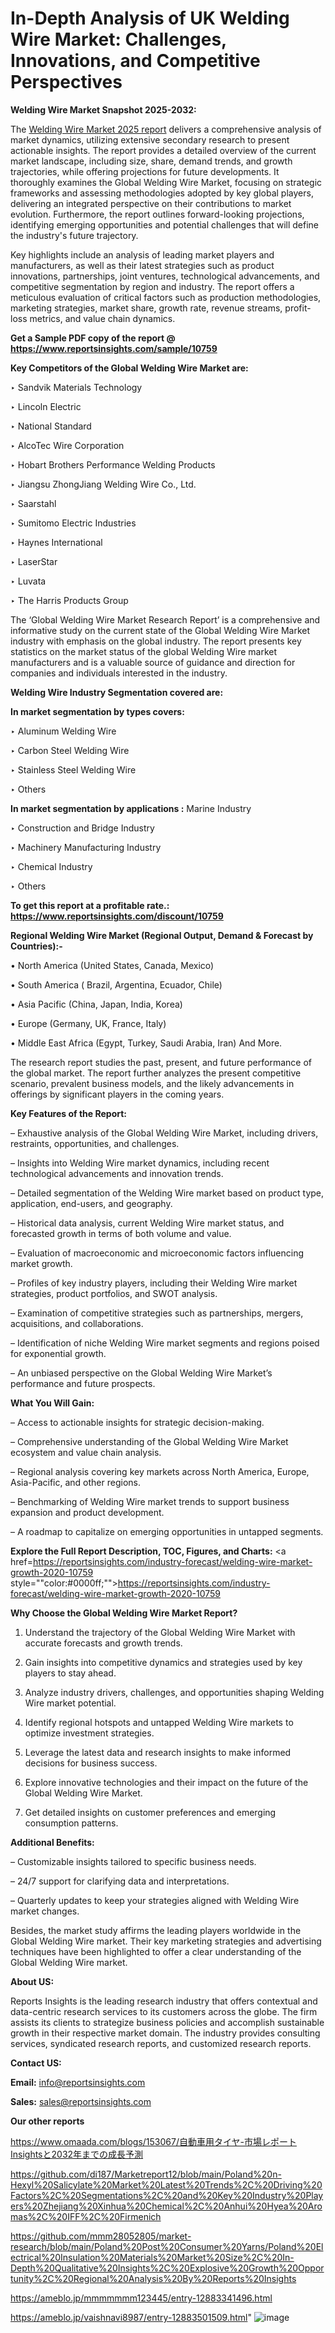 # In-Depth Analysis of UK Welding Wire Market: Challenges, Innovations, and Competitive Perspectives

<strong>Welding Wire Market Snapshot 2025-2032:</strong>

The <a href=https://www.reportsinsights.com/sample/10759>Welding Wire Market 2025 report</a> delivers a comprehensive analysis of market dynamics, utilizing extensive secondary research to present actionable insights. The report provides a detailed overview of the current market landscape, including size, share, demand trends, and growth trajectories, while offering projections for future developments. It thoroughly examines the Global Welding Wire Market, focusing on strategic frameworks and assessing methodologies adopted by key global players, delivering an integrated perspective on their contributions to market evolution. Furthermore, the report outlines forward-looking projections, identifying emerging opportunities and potential challenges that will define the industry's future trajectory.

Key highlights include an analysis of leading market players and manufacturers, as well as their latest strategies such as product innovations, partnerships, joint ventures, technological advancements, and competitive segmentation by region and industry. The report offers a meticulous evaluation of critical factors such as production methodologies, marketing strategies, market share, growth rate, revenue streams, profit-loss metrics, and value chain dynamics.

<strong>Get a Sample PDF copy of the report @ <a href=https://www.reportsinsights.com/sample/10759 style=color:#0000ff;>https://www.reportsinsights.com/sample/10759</a></strong>

<strong>Key Competitors of the Global Welding Wire Market are:</strong>

‣ Sandvik Materials Technology

‣ Lincoln Electric

‣ National Standard

‣ AlcoTec Wire Corporation

‣ Hobart Brothers Performance Welding Products

‣ Jiangsu ZhongJiang Welding Wire Co., Ltd.

‣ Saarstahl

‣ Sumitomo Electric Industries

‣ Haynes International

‣ LaserStar

‣ Luvata

‣ The Harris Products Group

The ‘Global Welding Wire Market Research Report’ is a comprehensive and informative study on the current state of the Global Welding Wire Market industry with emphasis on the global industry. The report presents key statistics on the market status of the global Welding Wire market manufacturers and is a valuable source of guidance and direction for companies and individuals interested in the industry.

<strong>Welding Wire Industry Segmentation covered are:</strong>

<strong>In market segmentation by types covers: </strong> 

‣ Aluminum Welding Wire

‣ Carbon Steel Welding Wire

‣ Stainless Steel Welding Wire

‣ Others

<strong>In market segmentation by applications :</strong> 
Marine Industry

‣ Construction and Bridge Industry

‣ Machinery Manufacturing Industry

‣ Chemical Industry

‣ Others

<strong>To get this report at a profitable rate.: <a href=https://www.reportsinsights.com/discount/10759 style=color:#0000ff;>https://www.reportsinsights.com/discount/10759</a></strong>

<strong>Regional Welding Wire Market (Regional Output, Demand &amp; Forecast by Countries):-</strong>

• North America (United States, Canada, Mexico)

• South America ( Brazil, Argentina, Ecuador, Chile)

• Asia Pacific (China, Japan, India, Korea)

• Europe (Germany, UK, France, Italy)

• Middle East Africa (Egypt, Turkey, Saudi Arabia, Iran) And More.

The research report studies the past, present, and future performance of the global market. The report further analyzes the present competitive scenario, prevalent business models, and the likely advancements in offerings by significant players in the coming years.

<strong>Key Features of the Report:</strong>

– Exhaustive analysis of the Global Welding Wire Market, including drivers, restraints, opportunities, and challenges.

– Insights into Welding Wire market dynamics, including recent technological advancements and innovation trends.

– Detailed segmentation of the Welding Wire market based on product type, application, end-users, and geography.

– Historical data analysis, current Welding Wire market status, and forecasted growth in terms of both volume and value.

– Evaluation of macroeconomic and microeconomic factors influencing market growth.

– Profiles of key industry players, including their Welding Wire market strategies, product portfolios, and SWOT analysis.

– Examination of competitive strategies such as partnerships, mergers, acquisitions, and collaborations.

– Identification of niche Welding Wire market segments and regions poised for exponential growth.

– An unbiased perspective on the Global Welding Wire Market’s performance and future prospects.

<strong>What You Will Gain:</strong>

– Access to actionable insights for strategic decision-making.

– Comprehensive understanding of the Global Welding Wire Market ecosystem and value chain analysis.

– Regional analysis covering key markets across North America, Europe, Asia-Pacific, and other regions.

– Benchmarking of Welding Wire market trends to support business expansion and product development.

– A roadmap to capitalize on emerging opportunities in untapped segments.

<strong>Explore the Full Report Description, TOC, Figures, and Charts:</strong>
<a href=https://reportsinsights.com/industry-forecast/welding-wire-market-growth-2020-10759 style=""color:#0000ff;"">https://reportsinsights.com/industry-forecast/welding-wire-market-growth-2020-10759</a>

<strong>Why Choose the Global Welding Wire Market Report?</strong>

1. Understand the trajectory of the Global Welding Wire Market with accurate forecasts and growth trends.

2. Gain insights into competitive dynamics and strategies used by key players to stay ahead.

3. Analyze industry drivers, challenges, and opportunities shaping Welding Wire market potential.

4. Identify regional hotspots and untapped Welding Wire markets to optimize investment strategies.

5. Leverage the latest data and research insights to make informed decisions for business success.

6. Explore innovative technologies and their impact on the future of the Global Welding Wire Market.

7. Get detailed insights on customer preferences and emerging consumption patterns.

<strong>Additional Benefits:</strong>

– Customizable insights tailored to specific business needs.

– 24/7 support for clarifying data and interpretations.

– Quarterly updates to keep your strategies aligned with Welding Wire market changes.

Besides, the market study affirms the leading players worldwide in the Global Welding Wire market. Their key marketing strategies and advertising techniques have been highlighted to offer a clear understanding of the Global Welding Wire market.

<strong><strong>About US</strong>:</strong>

Reports Insights is the leading research industry that offers contextual and data-centric research services to its customers across the globe. The firm assists its clients to strategize business policies and accomplish sustainable growth in their respective market domain. The industry provides consulting services, syndicated research reports, and customized research reports.

<strong>Contact US:</strong>

<p class=><b>Email:</b> <a href=mailto:info@reportsinsights.com>info@reportsinsights.com</a></p>
<p class=><b>Sales:</b> <a href=mailto:sales@reportsinsights.com>sales@reportsinsights.com</a></p>

<strong>Our other reports</strong>

<a href=https://www.omaada.com/blogs/153067/自動車用タイヤ-市場レポートInsightsと2032年までの成長予測>https://www.omaada.com/blogs/153067/自動車用タイヤ-市場レポートInsightsと2032年までの成長予測</a>

<a href=https://github.com/di187/Marketreport12/blob/main/Poland%20n-Hexyl%20Salicylate%20Market%20Latest%20Trends%2C%20Driving%20Factors%2C%20Segmentations%2C%20and%20Key%20Industry%20Players%20Zhejiang%20Xinhua%20Chemical%2C%20Anhui%20Hyea%20Aromas%2C%20IFF%2C%20Firmenich>https://github.com/di187/Marketreport12/blob/main/Poland%20n-Hexyl%20Salicylate%20Market%20Latest%20Trends%2C%20Driving%20Factors%2C%20Segmentations%2C%20and%20Key%20Industry%20Players%20Zhejiang%20Xinhua%20Chemical%2C%20Anhui%20Hyea%20Aromas%2C%20IFF%2C%20Firmenich</a>

<a href=https://github.com/mmm28052805/market-research/blob/main/Poland%20Post%20Consumer%20Yarns/Poland%20Electrical%20Insulation%20Materials%20Market%20Size%2C%20In-Depth%20Qualitative%20Insights%2C%20Explosive%20Growth%20Opportunity%2C%20Regional%20Analysis%20By%20Reports%20Insights>https://github.com/mmm28052805/market-research/blob/main/Poland%20Post%20Consumer%20Yarns/Poland%20Electrical%20Insulation%20Materials%20Market%20Size%2C%20In-Depth%20Qualitative%20Insights%2C%20Explosive%20Growth%20Opportunity%2C%20Regional%20Analysis%20By%20Reports%20Insights</a>

<a href=https://ameblo.jp/mmmmmmm123445/entry-12883341496.html>https://ameblo.jp/mmmmmmm123445/entry-12883341496.html</a>

<a href=https://ameblo.jp/vaishnavi8987/entry-12883501509.html>https://ameblo.jp/vaishnavi8987/entry-12883501509.html</a>"
![image](https://github.com/user-attachments/assets/e0815afb-9320-4ddb-b504-89ac02bb2e21)
